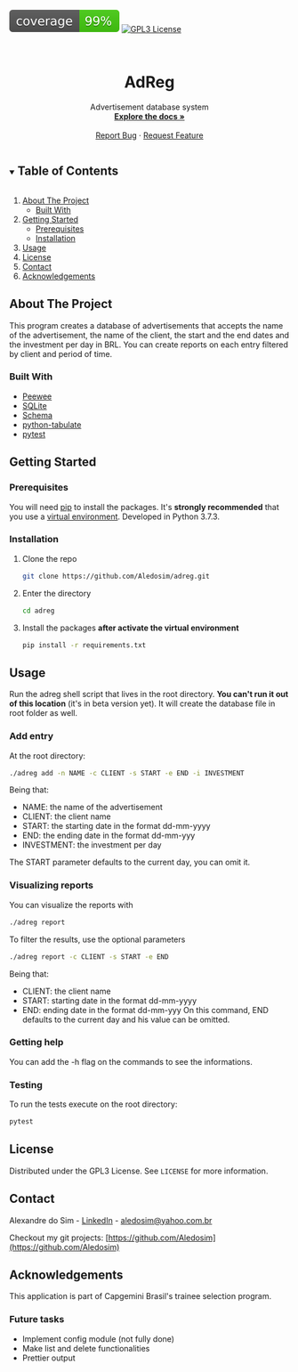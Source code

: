 [![Coverage][coverage-shield]][coverage-url]
[![GPL3 License][license-shield]][license-url]

<br />
<p align="center">

  <h1 align="center">AdReg</h1>

  <p align="center">
    Advertisement database system
    <br />
    <a href="https://github.com/Aledosim/adreg"><strong>Explore the docs »</strong></a>
    <br />
    <br />
   <a href="https://github.com/Aledosim/adreg/issues">Report Bug</a>
    ·
    <a href="https://github.com/Aledosim/adreg/issues">Request Feature</a>
  </p>
</p>

<details open="open">
  <summary><h2 style="display: inline-block">Table of Contents</h2></summary>
  <ol>
    <li>
      <a href="#about-the-project">About The Project</a>
      <ul>
        <li><a href="#built-with">Built With</a></li>
      </ul>
    </li>
    <li>
      <a href="#getting-started">Getting Started</a>
      <ul>
        <li><a href="#prerequisites">Prerequisites</a></li>
        <li><a href="#installation">Installation</a></li>
      </ul>
    </li>
    <li><a href="#usage">Usage</a></li>
    <li><a href="#license">License</a></li>
    <li><a href="#contact">Contact</a></li>
    <li><a href="#acknowledgements">Acknowledgements</a></li>
  </ol>
</details>

## About The Project

This program creates a database of advertisements that accepts the name of the advertisement, the name of the client, the
start and the end dates and the investment per day in BRL. You can create reports on each entry filtered by client and period of time.

### Built With

* [Peewee](http://docs.peewee-orm.com/en/latest/)
* [SQLite](https://sqlite.org/index.html)
* [Schema](https://github.com/keleshev/schema)
* [python-tabulate](https://github.com/astanin/python-tabulate)
* [pytest](https://docs.pytest.org/en/6.2.x/)

## Getting Started

### Prerequisites

You will need [pip](https://pip.pypa.io/en/stable/installing/) to install the packages. It's **strongly recommended** that you use a [virtual environment](https://packaging.python.org/tutorials/installing-packages/#creating-and-using-virtual-environments). Developed in Python 3.7.3.

### Installation

1. Clone the repo
   ```sh
   git clone https://github.com/Aledosim/adreg.git
   ```
2. Enter the directory
   ```sh
   cd adreg
   ```
3. Install the packages **after activate the virtual environment**
   ```sh
   pip install -r requirements.txt
   ```

## Usage

Run the adreg shell  script that lives in the root directory. **You can't run it out of this location** (it's in beta version yet). It will create the database file in root folder as well.

### Add entry
At the root directory:
```sh
./adreg add -n NAME -c CLIENT -s START -e END -i INVESTMENT
```
Being that:

 - NAME: the name of the advertisement
 - CLIENT: the client name
 - START: the starting date in the format dd-mm-yyyy
 - END: the ending date in the format dd-mm-yyy
 - INVESTMENT: the investment per day
 
 The START parameter defaults to the current day, you can omit it.

### Visualizing reports
You can visualize the reports with
```sh
./adreg report
```
To filter the results, use the optional parameters
```sh
./adreg report -c CLIENT -s START -e END
```
Being that:
- CLIENT: the client name
- START: starting date in the format dd-mm-yyyy
- END: ending date in the format dd-mm-yyy
On this command, END defaults to the current day and his value can be omitted.

### Getting help
You can add the -h flag on the commands to see the informations.

### Testing
To run the tests execute on the root directory:
```sh
pytest
```

## License

Distributed under the GPL3 License. See `LICENSE` for more information.

## Contact

Alexandre do Sim - [LinkedIn](https://www.linkedin.com/in/alexandre-do-sim/) - aledosim@yahoo.com.br

Checkout my git projects: [https://github.com/Aledosim](https://github.com/Aledosim)


## Acknowledgements
This application is part of Capgemini Brasil's trainee selection program.

### Future tasks
- Implement config module (not fully done)
- Make list and delete functionalities
- Prettier output


[license-shield]: https://img.shields.io/badge/license-GPL3-green
[license-url]: https://raw.githubusercontent.com/Aledosim/adreg/master/LICENSE
[coverage-shield]: https://raw.githubusercontent.com/Aledosim/adreg/master/.github/coverage.svg
[coverage-url]: https://raw.githubusercontent.com/Aledosim/adreg/master/.github/coverage.txt
